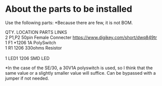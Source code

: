 # About the parts to be installed

Use the following parts: *Because there are few, it is not BOM.

QTY.  LOCATION PARTS                   LINKS<br>
2     P1,P2    50pin Female Connecter  https://www.digikey.com/short/dwq849tr<br>
1     F1       *1206 1A PolySwitch<br>
1     R1       1206 330ohms Resistor<br>      
1     LED1     1206 SMD LED<br> 

*In the case of the SE/30, a 30V1A polyswitch is used, so I think that the same value or a slightly smaller value will suffice. Can be bypassed with a jumper if not needed.